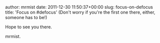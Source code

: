 author: mrmist
date: 2011-12-30 11:50:37+00:00
slug: focus-on-defocus
title: 'Focus on #defocus'
(Don't worry if you're the first one there, either, someone has to be!)

Hope to see you there.

mrmist.
